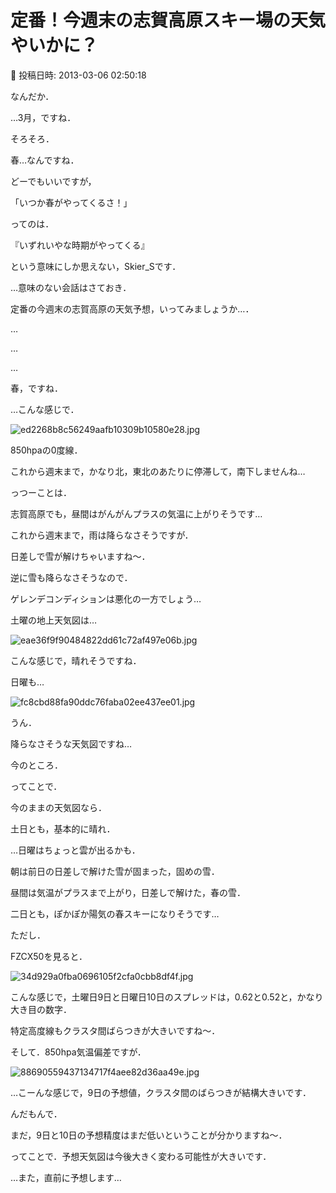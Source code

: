 # 定番！今週末の志賀高原スキー場の天気やいかに？

📅 投稿日時: 2013-03-06 02:50:18

なんだか．


…3月，ですね．


そろそろ．


春…なんですね．





どーでもいいですが，


「いつか春がやってくるさ！」


ってのは．


『いずれいやな時期がやってくる』


という意味にしか思えない，Skier_Sです．





…意味のない会話はさておき．


定番の今週末の志賀高原の天気予想，いってみましょうか…．





…


…


…


春，ですね．





…こんな感じで．




![ed2268b8c56249aafb10309b10580e28.jpg](images/ed2268b8c56249aafb10309b10580e28.jpg)




850hpaの0度線．


これから週末まで，かなり北，東北のあたりに停滞して，南下しませんね…





っつーことは．


志賀高原でも，昼間はがんがんプラスの気温に上がりそうです…


これから週末まで，雨は降らなさそうですが．


日差しで雪が解けちゃいますね～．


逆に雪も降らなさそうなので．


ゲレンデコンディションは悪化の一方でしょう…





土曜の地上天気図は…




![eae36f9f90484822dd61c72af497e06b.jpg](images/eae36f9f90484822dd61c72af497e06b.jpg)




こんな感じで，晴れそうですね．





日曜も…




![fc8cbd88fa90ddc76faba02ee437ee01.jpg](images/fc8cbd88fa90ddc76faba02ee437ee01.jpg)




うん．


降らなさそうな天気図ですね…


今のところ．





ってことで．


今のままの天気図なら．





土日とも，基本的に晴れ．


…日曜はちょっと雲が出るかも．


朝は前日の日差しで解けた雪が固まった，固めの雪．


昼間は気温がプラスまで上がり，日差しで解けた，春の雪．


二日とも，ぽかぽか陽気の春スキーになりそうです…





ただし．


FZCX50を見ると．




![34d929a0fba0696105f2cfa0cbb8df4f.jpg](images/34d929a0fba0696105f2cfa0cbb8df4f.jpg)




こんな感じで，土曜日9日と日曜日10日のスプレッドは，0.62と0.52と，かなり大き目の数字．


特定高度線もクラスタ間ばらつきが大きいですね～．





そして．850hpa気温偏差ですが．




![88690559437134717f4aee82d36aa49e.jpg](images/88690559437134717f4aee82d36aa49e.jpg)




…こーんな感じで，9日の予想値，クラスタ間のばらつきが結構大きいです．





んだもんで．


まだ，9日と10日の予想精度はまだ低いということが分かりますね～．


ってことで．予想天気図は今後大きく変わる可能性が大きいです．





…また，直前に予想します…
